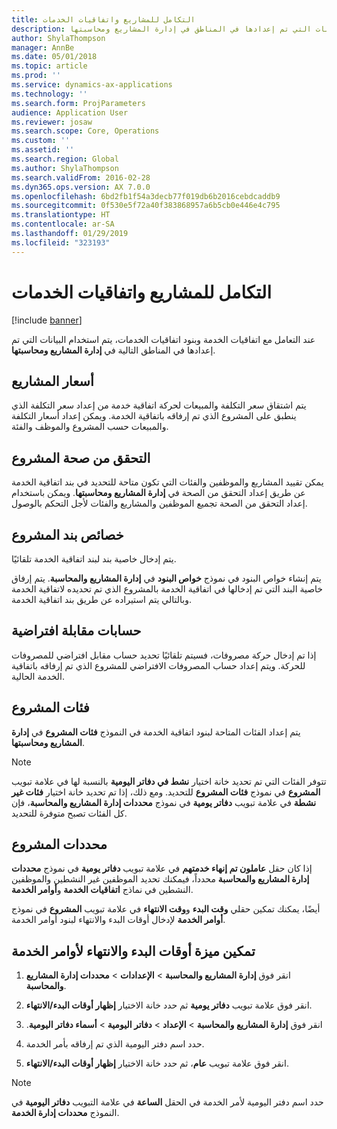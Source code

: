 ```yaml
---
title: التكامل للمشاريع واتفاقيات الخدمات
description: عند التعامل مع اتفاقيات الخدمة وبنود اتفاقيات الخدمات، يتم استخدام البيانات التي تم إعدادها في المناطق في إدارة المشاريع ومحاسبتها.
author: ShylaThompson
manager: AnnBe
ms.date: 05/01/2018
ms.topic: article
ms.prod: ''
ms.service: dynamics-ax-applications
ms.technology: ''
ms.search.form: ProjParameters
audience: Application User
ms.reviewer: josaw
ms.search.scope: Core, Operations
ms.custom: ''
ms.assetid: ''
ms.search.region: Global
ms.author: ShylaThompson
ms.search.validFrom: 2016-02-28
ms.dyn365.ops.version: AX 7.0.0
ms.openlocfilehash: 6bd2fb1f54a3decb77f019db6b2016cebdcaddb9
ms.sourcegitcommit: 0f530e5f72a40f383868957a6b5cb0e446e4c795
ms.translationtype: HT
ms.contentlocale: ar-SA
ms.lasthandoff: 01/29/2019
ms.locfileid: "323193"
---
```

# <a name="integration-for-service-agreements-and-projects"></a>التكامل للمشاريع واتفاقيات الخدمات 

[!include [banner](../includes/banner.md)]


عند التعامل مع اتفاقيات الخدمة وبنود اتفاقيات الخدمات، يتم استخدام البيانات التي تم إعدادها في المناطق التالية في **إدارة المشاريع ومحاسبتها**.

## <a name="project-prices"></a>أسعار المشاريع

يتم اشتقاق سعر التكلفة والمبيعات لحركة اتفاقية خدمة من إعداد سعر التكلفة الذي ينطبق على المشروع الذي تم إرفاقه باتفاقية الخدمة. ويمكن إعداد أسعار التكلفة والمبيعات حسب المشروع والموظف والفئة. 

## <a name="project-validation"></a>التحقق من صحة المشروع

يمكن تقييد المشاريع والموظفين والفئات التي تكون متاحة للتحديد في بند اتفاقية الخدمة عن طريق إعداد التحقق من الصحة في **إدارة المشاريع ومحاسبتها**. ويمكن باستخدام إعداد التحقق من الصحة تجميع الموظفين والمشاريع والفئات لأجل التحكم بالوصول. 

## <a name="project-line-properties"></a>خصائص بند المشروع

يتم إدخال خاصية بند لبند اتفاقية الخدمة تلقائيًا.

يتم إنشاء خواص البنود في نموذج **خواص البنود** في **إدارة المشاريع والمحاسبة**. يتم إرفاق خاصية البند التي تم إدخالها في اتفاقية الخدمة بالمشروع الذي تم تحديده لاتفاقية الخدمة وبالتالي يتم استيراده عن طريق بند اتفاقية الخدمة. 

## <a name="default-offset-accounts"></a>حسابات مقابلة افتراضية

إذا تم إدخال حركة مصروفات، فسيتم تلقائيًا تحديد حساب مقابل افتراضي للمصروفات للحركة. ويتم إعداد حساب المصروفات الافتراضي للمشروع الذي تم إرفاقه باتفاقية الخدمة الحالية.

## <a name="project-categories"></a>فئات المشروع

يتم إعداد الفئات المتاحة لبنود اتفاقية الخدمة في النموذج **فئات المشروع** في **إدارة المشاريع ومحاسبتها**. 

> [!NOTE]
> <P>تتوفر الفئات التي تم تحديد خانة اختيار <STRONG>نشط في دفاتر اليومية</STRONG> بالنسبة لها في علامة تبويب <STRONG>المشروع</STRONG> في نموذج <STRONG>فئات المشروع</STRONG> للتحديد. ومع ذلك، إذا تم تحديد خانة اختيار <STRONG>فئات غير نشطة</STRONG> في علامة تبويب <STRONG>دفاتر يومية</STRONG> في نموذج <STRONG>محددات إدارة المشاريع والمحاسبة</STRONG>، فإن كل الفئات تصبح متوفرة للتحديد.</P>

## <a name="project-parameters"></a>محددات المشروع

إذا كان حقل **عاملون تم إنهاء خدمتهم** في علامة تبويب **دفاتر يومية** في نموذج **محددات إدارة المشاريع والمحاسبة** محدداً، فيمكنك تحديد الموظفين غير النشطين والموظفين النشطين في نماذج **اتفاقيات الخدمة** و**أوامر الخدمة**.

أيضًا، يمكنك تمكين حقلي **وقت البدء** و**وقت الانتهاء** في علامة تبويب **المشروع** في نموذج **أوامر الخدمة** لإدخال أوقات البدء والانتهاء لبنود أوامر الخدمة.

## <a name="enable-the-starting-and-ending-time-feature-for-service-orders"></a>تمكين ميزة أوقات البدء والانتهاء لأوامر الخدمة

1.  انقر فوق **إدارة المشاريع‬ والمحاسبة** \> **الإعدادات** \> **محددات إدارة المشاريع‬ والمحاسبة**.

2.  انقر فوق علامة تبويب **دفاتر يومية** ثم حدد خانة الاختيار **إظهار أوقات البدء/الانتهاء**.

3.  ‏‫انقر فوق **‏‫إدارة المشاريع والمحاسبة** \> **الإعداد** \> **دفاتر اليومية‬** \> **أسماء دفاتر اليومية**.

4.  حدد اسم دفتر اليومية الذي تم إرفاقه بأمر الخدمة.

5.  انقر فوق علامة تبويب **عام**، ثم حدد خانة الاختيار **إظهار أوقات البدء/الانتهاء**.


> [!NOTE]
> <P>حدد اسم دفتر اليومية لأمر الخدمة في الحقل <STRONG>الساعة</STRONG> في علامة التبويب <STRONG>دفاتر اليومية</STRONG> في النموذج <STRONG>محددات إدارة الخدمة</STRONG>.</P>





